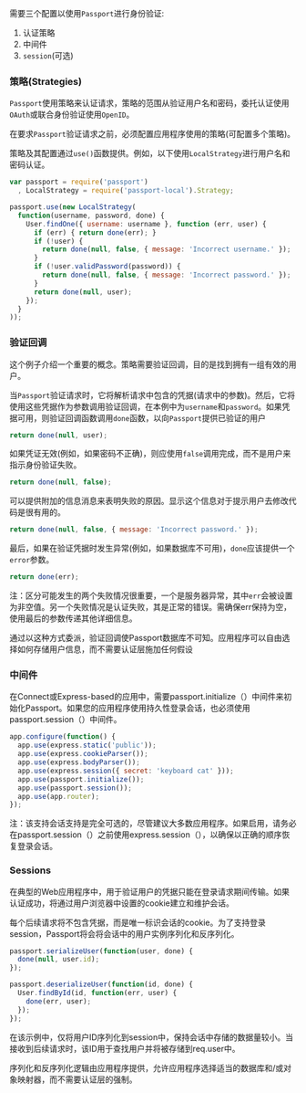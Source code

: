 需要三个配置以使用`Passport`进行身份验证:

1. 认证策略
2. 中间件
3. `session`\(可选\)

### 策略\(Strategies\)

`Passport`使用策略来认证请求，策略的范围从验证用户名和密码，委托认证使用`OAuth`或联合身份验证使用`OpenID`。

在要求`Passport`验证请求之前，必须配置应用程序使用的策略\(可配置多个策略\)。

策略及其配置通过`use()`函数提供。例如，以下使用`LocalStrategy`进行用户名和密码认证。

```js
var passport = require('passport')
  , LocalStrategy = require('passport-local').Strategy;

passport.use(new LocalStrategy(
  function(username, password, done) {
    User.findOne({ username: username }, function (err, user) {
      if (err) { return done(err); }
      if (!user) {
        return done(null, false, { message: 'Incorrect username.' });
      }
      if (!user.validPassword(password)) {
        return done(null, false, { message: 'Incorrect password.' });
      }
      return done(null, user);
    });
  }
));
```

### 验证回调

这个例子介绍一个重要的概念。策略需要验证回调，目的是找到拥有一组有效的用户。

当`Passport`验证请求时，它将解析请求中包含的凭据\(请求中的参数\)。然后，它将使用这些凭据作为参数调用验证回调，在本例中为`username`和`password`。如果凭据可用，则验证回调函数调用`done`函数，以向`Passport`提供已验证的用户

```js
return done(null, user);
```

如果凭证无效\(例如，如果密码不正确\)，则应使用`false`调用完成，而不是用户来指示身份验证失败。

```js
return done(null, false);
```

可以提供附加的信息消息来表明失败的原因。显示这个信息对于提示用户去修改代码是很有用的。

```js
return done(null, false, { message: 'Incorrect password.' });
```

最后，如果在验证凭据时发生异常\(例如，如果数据库不可用\)，`done`应该提供一个`error`参数。

```js
return done(err);
```

注：区分可能发生的两个失败情况很重要，一个是服务器异常，其中`err`会被设置为非空值。另一个失败情况是认证失败，其是正常的错误。需确保err保持为空，使用最后的参数传递其他详细信息。

通过以这种方式委派，验证回调使Passport数据库不可知。应用程序可以自由选择如何存储用户信息，而不需要认证层施加任何假设

### 中间件

在Connect或Express-based的应用中，需要passport.initialize（）中间件来初始化Passport。如果您的应用程序使用持久性登录会话，也必须使用passport.session（）中间件。

```js
app.configure(function() {
  app.use(express.static('public'));
  app.use(express.cookieParser());
  app.use(express.bodyParser());
  app.use(express.session({ secret: 'keyboard cat' }));
  app.use(passport.initialize());
  app.use(passport.session());
  app.use(app.router);
});
```

注：该支持会话支持是完全可选的，尽管建议大多数应用程序。如果启用，请务必在passport.session（）之前使用express.session（），以确保以正确的顺序恢复登录会话。

### Sessions

在典型的Web应用程序中，用于验证用户的凭据只能在登录请求期间传输。如果认证成功，将通过用户浏览器中设置的cookie建立和维护会话。

每个后续请求将不包含凭据，而是唯一标识会话的cookie。为了支持登录session，Passport将会将会话中的用户实例序列化和反序列化。

```js
passport.serializeUser(function(user, done) {
  done(null, user.id);
});

passport.deserializeUser(function(id, done) {
  User.findById(id, function(err, user) {
    done(err, user);
  });
});
```

在该示例中，仅将用户ID序列化到session中，保持会话中存储的数据量较小。当接收到后续请求时，该ID用于查找用户并将被存储到req.user中。

序列化和反序列化逻辑由应用程序提供，允许应用程序选择适当的数据库和/或对象映射器，而不需要认证层的强制。

